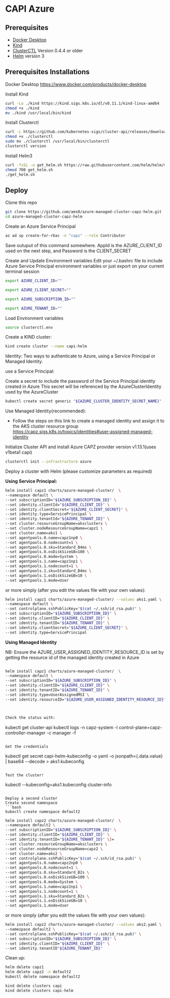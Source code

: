 # CAPI Azure

## Prerequisites
- [Docker Desktop](https://www.docker.com/)
- [Kind](https://kind.sigs.k8s.io/)
- [ClusterCTL](https://cluster-api.sigs.k8s.io/clusterctl/overview.html) Version 0.4.4 or older
- [Helm](https://helm.sh) version 3

## Prerequisites Installations
Docker Desktop
https://www.docker.com/products/docker-desktop 

Install Kind
```bash
curl -Lo ./kind https://kind.sigs.k8s.io/dl/v0.11.1/kind-linux-amd64
chmod +x ./kind
mv ./kind /usr/local/bin/kind
```
Install Clusterctl
```bash
curl -L https://github.com/kubernetes-sigs/cluster-api/releases/download/v0.4.4/clusterctl-linux-amd64 -o clusterctl
chmod +x ./clusterctl
sudo mv ./clusterctl /usr/local/bin/clusterctl
clusterctl version
```
Install Helm3
```bash
curl -fsSL -o get_helm.sh https://raw.githubusercontent.com/helm/helm/master/scripts/get-helm-3
chmod 700 get_helm.sh
./get_helm.sh
```
## Deploy

Clone this repo

```bash
git clone https://github.com/ams0/azure-managed-cluster-capz-helm.git
cd azure-managed-cluster-capz-helm

```

Create an Azure Service Principal
```bash
az ad sp create-for-rbac -n "capz" --role Contributor
```

Save outuput of this command somewhere. AppId is the AZURE_CLIENT_ID used on the next step, and Password is the CLIENT_SECRET


Create and Update Environment variables
Edit your ~/.bashrc file to include Azure Service Principal environment variables or just export on your current terminal session
```bash
export AZURE_CLIENT_ID=""

export AZURE_CLIENT_SECRET=""

export AZURE_SUBSCRIPTION_ID=""

export AZURE_TENANT_ID=""
```

Load Environment variables
```bash
source clusterctl.env
```

Create a KIND cluster:

```bash
kind create cluster --name capi-helm
```

Identity: Two ways to authenticate to Azure, using a Service Principal or Managed Identity. 

use a Service Principal:

Create a secret to include the password of the Service Principal identity created in Azure
This secret will be referenced by the AzureClusterIdentity used by the AzureCluster

```bash
kubectl create secret generic "${AZURE_CLUSTER_IDENTITY_SECRET_NAME}" --from-literal=clientSecret="${AZURE_CLIENT_SECRET}"
```

Use Managed Identity(recommended):

- Follow the steps on this link to create a managed identity and assign it to the AKS cluster resource group <https://capz.sigs.k8s.io/topics/identities#user-assigned-managed-identity>

Initialize Cluster API and install Azure CAPZ provider version v1.13.1(uses v1beta1 capi)

```bash
clusterctl init --infrastructure azure
```

Deploy a cluster with Helm (please customize parameters as required)

**Using Service Principal:**

```bash
helm install capz1 charts/azure-managed-cluster/  \
--namespace default \
--set subscriptionID="${AZURE_SUBSCRIPTION_ID}" \
--set identity.clientId="${AZURE_CLIENT_ID}" \
--set identity.clientSecret="${AZURE_CLIENT_SECRET}" \
--set identity.type=ServicePrincipal \
--set identity.tenantId="${AZURE_TENANT_ID}" \
--set cluster.resourceGroupName=aksclusters \
--set cluster.nodeResourceGroupName=capz1 \
--set cluster.name=aks1 \
--set agentpools.0.name=capz1np0 \
--set agentpools.0.nodecount=1 \
--set agentpools.0.sku=Standard_B4ms \
--set agentpools.0.osDiskSizeGB=100 \
--set agentpools.0.mode=System \
--set agentpools.1.name=capz1np1 \
--set agentpools.1.nodecount=1 \
--set agentpools.1.sku=Standard_B4ms \
--set agentpools.1.osDiskSizeGB=10 \
--set agentpools.1.mode=User 
```

or more simply (after you edit the values file with your own values):

```bash
helm install capz1 charts/azure-managed-cluster/ --values aks1.yaml \
--namespace default \
--set controlplane.sshPublicKey="$(cat ~/.ssh/id_rsa.pub)" \
--set subscriptionID="${AZURE_SUBSCRIPTION_ID}" \
--set identity.clientID="${AZURE_CLIENT_ID}" \
--set identity.tenantID="${AZURE_TENANT_ID}" \
--set identity.clientSecret="${AZURE_CLIENT_SECRET}" \
--set identity.type=ServicePrincipal 
```

**Using Managed Identity**

NB: Ensure the AZURE_USER_ASSIGNED_IDENTITY_RESOURCE_ID is set by getting the resource id of the managed identity created in Azure


```bash

helm install capz1 charts/azure-managed-cluster/  \
--namespace default \
--set subscriptionID="${AZURE_SUBSCRIPTION_ID}" \
--set identity.clientID="${AZURE_CLIENT_ID}" \
--set identity.tenantID="${AZURE_TENANT_ID}" \
--set identity.type=UserAssignedMSI \
--set identity.resourceID="${AZURE_USER_ASSIGNED_IDENTITY_RESOURCE_ID}" 



Check the status with:
```
kubectl get cluster-api
kubectl  logs -n capz-system -l control-plane=capz-controller-manager -c manager -f
```

Get the credentials

```
kubectl get secret capi-helm-kubeconfig -o yaml -o jsonpath={.data.value} | base64 --decode > aks1.kubeconfig
```

Test the cluster!

```
kubectl --kubeconfig=aks1.kubeconfig cluster-info
```

Deploy a second cluster
Create second namespace
```bash
kubectl create namespace default2
```

```bash
helm install capz2 charts/azure-managed-cluster/  \
--namespace default2 \
--set subscriptionID="${AZURE_SUBSCRIPTION_ID}" \
--set identity.clientID="${AZURE_CLIENT_ID}" \
--set identity.tenantID="${AZURE_TENANT_ID}" \]=
--set cluster.resourceGroupName=aksclusters \
--set cluster.nodeResourceGroupName=capz2 \
--set cluster.name=aks2 \
--set controlplane.sshPublicKey="$(cat ~/.ssh/id_rsa.pub)" \
--set agentpools.0.name=capz2np0 \
--set agentpools.0.nodecount=1 \
--set agentpools.0.sku=Standard_B2s \
--set agentpools.0.osDiskSizeGB=100 \
--set agentpools.0.mode=System \
--set agentpools.1.name=capz2np1 \
--set agentpools.1.nodecount=1 \
--set agentpools.1.sku=Standard_B2s \
--set agentpools.1.osDiskSizeGB=10 \
--set agentpools.1.mode=User 
```

or more simply (after you edit the values file with your own values):

```bash
helm install capz2 charts/azure-managed-cluster/ --values aks2.yaml \
--namespace default2 \
--set controlplane.sshPublicKey="$(cat ~/.ssh/id_rsa.pub)" \
--set subscriptionID="${AZURE_SUBSCRIPTION_ID}" \
--set identity.clientID="${AZURE_CLIENT_ID}" \
--set identity.tenantID"${AZURE_TENANT_ID}" 
```

Clean up:

```bash
helm delete capz1
helm delete capz2 -n default2
kubectl delete namespace default2

kind delete clusters capi
kind delete clusters capi-helm
```
